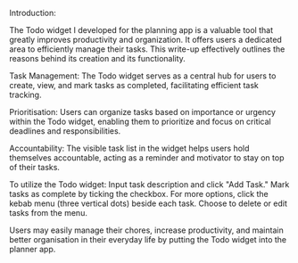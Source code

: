 Introduction: 

The Todo widget I developed for the planning app is a valuable tool that greatly improves productivity and organization. It offers users a dedicated area to efficiently manage their tasks. This write-up effectively outlines the reasons behind its creation and its functionality.

Task Management: 
The Todo widget serves as a central hub for users to create, view, and mark tasks as completed, facilitating efficient task tracking.

Prioritisation:
Users can organize tasks based on importance or urgency within the Todo widget, enabling them to prioritize and focus on critical deadlines and responsibilities.

Accountability: 
The visible task list in the widget helps users hold themselves accountable, acting as a reminder and motivator to stay on top of their tasks.

To utilize the Todo widget:
Input task description and click "Add Task."
Mark tasks as complete by ticking the checkbox.
For more options, click the kebab menu (three vertical dots) beside each task.
Choose to delete or edit tasks from the menu.

Users may easily manage their chores, increase productivity, and maintain better organisation in their everyday life by putting the Todo widget into the planner app.
